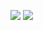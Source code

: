 [![](https://img.shields.io/badge/H1_v0.1.1-informational.svg)](https://github.com/Paveloom/C3/releases/tag/H1_v0.1.1) [![](https://img.shields.io/badge/platforms-linux-3E6680.svg)](#)